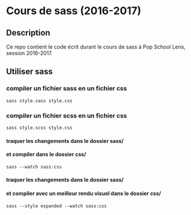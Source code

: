 # Cours de sass (2016-2017)

## Description

Ce repo contient le code écrit durant le cours de sass à Pop School Lens, session 2016-2017.

## Utiliser sass

### compiler un fichier sass en un fichier css

    sass style.sass style.css

### compiler un fichier scss en un fichier css

    sass style.scss style.css

#### traquer les changements dans le dossier sass/
#### et compiler dans le dossier css/

    sass --watch sass:css

#### traquer les changements dans le dossier sass/
#### et compiler avec un meilleur rendu visuel dans le dossier css/

    sass --style expanded --watch sass:css

